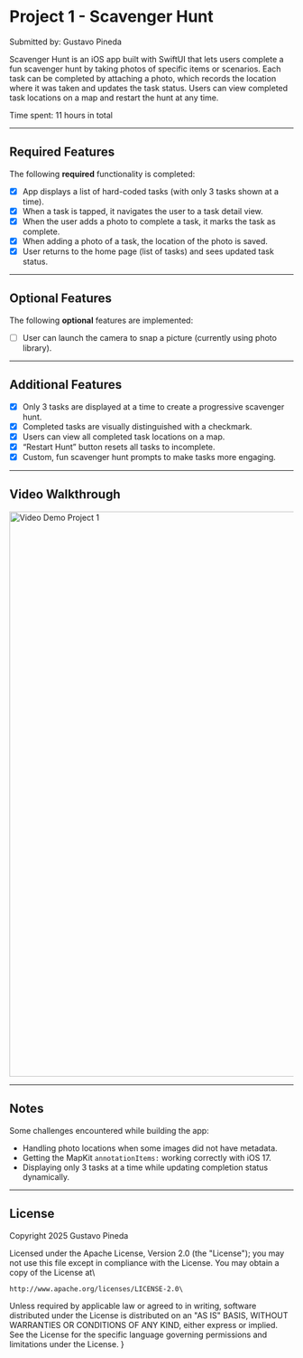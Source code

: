 # Project 1 - Scavenger Hunt

Submitted by: Gustavo Pineda

Scavenger Hunt is an iOS app built with SwiftUI that lets users complete a fun scavenger hunt by taking photos of specific items or scenarios. Each task can be completed by attaching a photo, which records the location where it was taken and updates the task status. Users can view completed task locations on a map and restart the hunt at any time.  

Time spent: 11 hours in total

---

## Required Features

The following **required** functionality is completed:

- [x] App displays a list of hard-coded tasks (with only 3 tasks shown at a time).  
- [x] When a task is tapped, it navigates the user to a task detail view.  
- [x] When the user adds a photo to complete a task, it marks the task as complete.  
- [x] When adding a photo of a task, the location of the photo is saved.  
- [x] User returns to the home page (list of tasks) and sees updated task status.  

---

## Optional Features

The following **optional** features are implemented:

- [ ] User can launch the camera to snap a picture (currently using photo library).  

---

## Additional Features

- [x] Only 3 tasks are displayed at a time to create a progressive scavenger hunt.  
- [x] Completed tasks are visually distinguished with a checkmark.  
- [x] Users can view all completed task locations on a map.  
- [x] “Restart Hunt” button resets all tasks to incomplete.  
- [x] Custom, fun scavenger hunt prompts to make tasks more engaging.  

---

## Video Walkthrough

<img src="https://media1.giphy.com/media/v1.Y2lkPTc5MGI3NjExajdhNmY5eDZ4Z3V4aGxrbmRuc2NsNzR0MHJrazJwNDNxNjNwY245cSZlcD12MV9pbnRlcm5hbF9naWZfYnlfaWQmY3Q9Zw/ks0ncuULkVXvnXX2VY/giphy.gif" alt="Video Demo Project 1" width="1000"/>

---

## Notes

Some challenges encountered while building the app:  

- Handling photo locations when some images did not have metadata.  
- Getting the MapKit `annotationItems:` working correctly with iOS 17.  
- Displaying only 3 tasks at a time while updating completion status dynamically.  

---

## License

Copyright 2025 Gustavo Pineda

Licensed under the Apache License, Version 2.0 (the "License");
you may not use this file except in compliance with the License.
You may obtain a copy of the License at\

    http://www.apache.org/licenses/LICENSE-2.0\

Unless required by applicable law or agreed to in writing, software
distributed under the License is distributed on an "AS IS" BASIS,
WITHOUT WARRANTIES OR CONDITIONS OF ANY KIND, either express or implied.
See the License for the specific language governing permissions and
limitations under the License.
}
